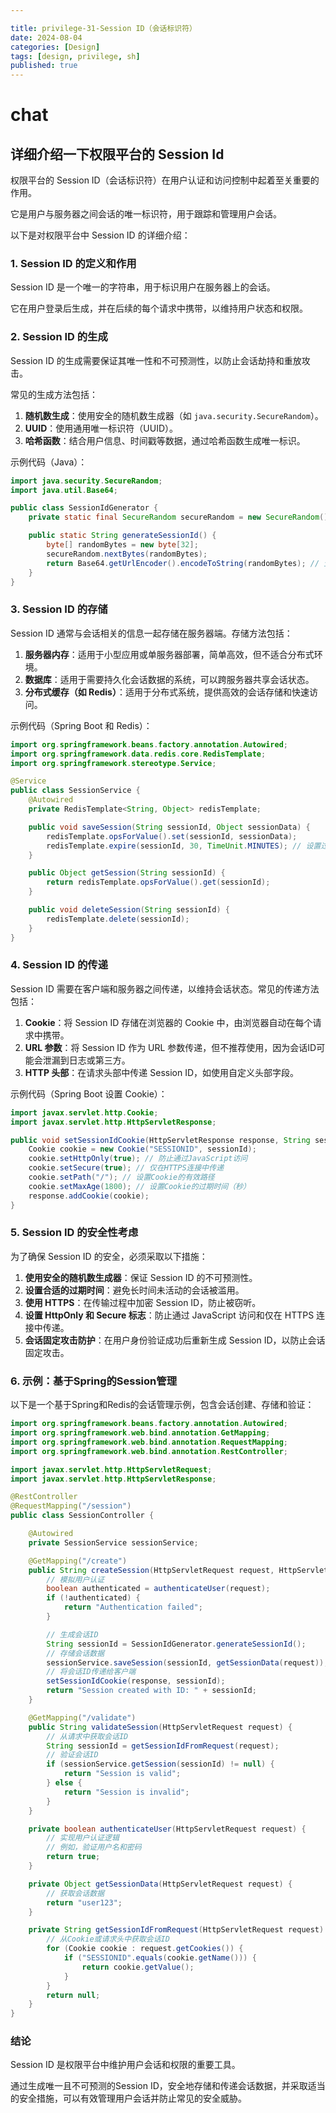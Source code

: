 ```yaml
---

title: privilege-31-Session ID（会话标识符）
date: 2024-08-04
categories: [Design]
tags: [design, privilege, sh]
published: true
---
```



# chat

## 详细介绍一下权限平台的 Session Id

权限平台的 Session ID（会话标识符）在用户认证和访问控制中起着至关重要的作用。

它是用户与服务器之间会话的唯一标识符，用于跟踪和管理用户会话。

以下是对权限平台中 Session ID 的详细介绍：

### 1. Session ID 的定义和作用

Session ID 是一个唯一的字符串，用于标识用户在服务器上的会话。

它在用户登录后生成，并在后续的每个请求中携带，以维持用户状态和权限。

### 2. Session ID 的生成

Session ID 的生成需要保证其唯一性和不可预测性，以防止会话劫持和重放攻击。

常见的生成方法包括：

1. **随机数生成**：使用安全的随机数生成器（如 `java.security.SecureRandom`）。
2. **UUID**：使用通用唯一标识符（UUID）。
3. **哈希函数**：结合用户信息、时间戳等数据，通过哈希函数生成唯一标识。

示例代码（Java）：

```java
import java.security.SecureRandom;
import java.util.Base64;

public class SessionIdGenerator {
    private static final SecureRandom secureRandom = new SecureRandom(); // 安全的随机数生成器

    public static String generateSessionId() {
        byte[] randomBytes = new byte[32];
        secureRandom.nextBytes(randomBytes);
        return Base64.getUrlEncoder().encodeToString(randomBytes); // 生成Base64编码的Session ID
    }
}
```

### 3. Session ID 的存储

Session ID 通常与会话相关的信息一起存储在服务器端。存储方法包括：

1. **服务器内存**：适用于小型应用或单服务器部署，简单高效，但不适合分布式环境。
2. **数据库**：适用于需要持久化会话数据的系统，可以跨服务器共享会话状态。
3. **分布式缓存（如 Redis）**：适用于分布式系统，提供高效的会话存储和快速访问。

示例代码（Spring Boot 和 Redis）：

```java
import org.springframework.beans.factory.annotation.Autowired;
import org.springframework.data.redis.core.RedisTemplate;
import org.springframework.stereotype.Service;

@Service
public class SessionService {
    @Autowired
    private RedisTemplate<String, Object> redisTemplate;

    public void saveSession(String sessionId, Object sessionData) {
        redisTemplate.opsForValue().set(sessionId, sessionData);
        redisTemplate.expire(sessionId, 30, TimeUnit.MINUTES); // 设置过期时间
    }

    public Object getSession(String sessionId) {
        return redisTemplate.opsForValue().get(sessionId);
    }

    public void deleteSession(String sessionId) {
        redisTemplate.delete(sessionId);
    }
}
```

### 4. Session ID 的传递

Session ID 需要在客户端和服务器之间传递，以维持会话状态。常见的传递方法包括：

1. **Cookie**：将 Session ID 存储在浏览器的 Cookie 中，由浏览器自动在每个请求中携带。
2. **URL 参数**：将 Session ID 作为 URL 参数传递，但不推荐使用，因为会话ID可能会泄漏到日志或第三方。
3. **HTTP 头部**：在请求头部中传递 Session ID，如使用自定义头部字段。

示例代码（Spring Boot 设置 Cookie）：

```java
import javax.servlet.http.Cookie;
import javax.servlet.http.HttpServletResponse;

public void setSessionIdCookie(HttpServletResponse response, String sessionId) {
    Cookie cookie = new Cookie("SESSIONID", sessionId);
    cookie.setHttpOnly(true); // 防止通过JavaScript访问
    cookie.setSecure(true); // 仅在HTTPS连接中传递
    cookie.setPath("/"); // 设置Cookie的有效路径
    cookie.setMaxAge(1800); // 设置Cookie的过期时间（秒）
    response.addCookie(cookie);
}
```

### 5. Session ID 的安全性考虑

为了确保 Session ID 的安全，必须采取以下措施：

1. **使用安全的随机数生成器**：保证 Session ID 的不可预测性。
2. **设置合适的过期时间**：避免长时间未活动的会话被滥用。
3. **使用 HTTPS**：在传输过程中加密 Session ID，防止被窃听。
4. **设置 HttpOnly 和 Secure 标志**：防止通过 JavaScript 访问和仅在 HTTPS 连接中传递。
5. **会话固定攻击防护**：在用户身份验证成功后重新生成 Session ID，以防止会话固定攻击。

### 6. 示例：基于Spring的Session管理

以下是一个基于Spring和Redis的会话管理示例，包含会话创建、存储和验证：

```java
import org.springframework.beans.factory.annotation.Autowired;
import org.springframework.web.bind.annotation.GetMapping;
import org.springframework.web.bind.annotation.RequestMapping;
import org.springframework.web.bind.annotation.RestController;

import javax.servlet.http.HttpServletRequest;
import javax.servlet.http.HttpServletResponse;

@RestController
@RequestMapping("/session")
public class SessionController {

    @Autowired
    private SessionService sessionService;

    @GetMapping("/create")
    public String createSession(HttpServletRequest request, HttpServletResponse response) {
        // 模拟用户认证
        boolean authenticated = authenticateUser(request);
        if (!authenticated) {
            return "Authentication failed";
        }

        // 生成会话ID
        String sessionId = SessionIdGenerator.generateSessionId();
        // 存储会话数据
        sessionService.saveSession(sessionId, getSessionData(request));
        // 将会话ID传递给客户端
        setSessionIdCookie(response, sessionId);
        return "Session created with ID: " + sessionId;
    }

    @GetMapping("/validate")
    public String validateSession(HttpServletRequest request) {
        // 从请求中获取会话ID
        String sessionId = getSessionIdFromRequest(request);
        // 验证会话ID
        if (sessionService.getSession(sessionId) != null) {
            return "Session is valid";
        } else {
            return "Session is invalid";
        }
    }

    private boolean authenticateUser(HttpServletRequest request) {
        // 实现用户认证逻辑
        // 例如，验证用户名和密码
        return true;
    }

    private Object getSessionData(HttpServletRequest request) {
        // 获取会话数据
        return "user123";
    }

    private String getSessionIdFromRequest(HttpServletRequest request) {
        // 从Cookie或请求头中获取会话ID
        for (Cookie cookie : request.getCookies()) {
            if ("SESSIONID".equals(cookie.getName())) {
                return cookie.getValue();
            }
        }
        return null;
    }
}
```

### 结论

Session ID 是权限平台中维护用户会话和权限的重要工具。

通过生成唯一且不可预测的Session ID，安全地存储和传递会话数据，并采取适当的安全措施，可以有效管理用户会话并防止常见的安全威胁。

